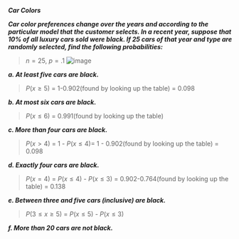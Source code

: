 ***Car Colors***

***Car color preferences change over the years and according to the particular model that the customer selects. In a recent year, suppose that 10% of all luxury cars sold were black. If 25 cars of that year and type are randomly selected, find the following probabilities:***

> $n=25$, $p=.1$
> ![image](https://github.com/user-attachments/assets/9cceb90e-483b-44e7-bcb5-10557243ac11)

***a. At least five cars are black.***

>$P(x \geq 5)$ = 1-0.902(found by looking up the table) = 0.098

***b. At most six cars are black.***

>$P(x \leq 6)$ = 0.991(found by looking up the table)

***c. More than four cars are black.***

>$P(x > 4)$ = 1 - $P(x \leq 4)$= 1 - 0.902(found by looking up the table) = 0.098

***d. Exactly four cars are black.***

>$P(x = 4)$ = $P(x \leq 4)$ - $P(x \leq 3)$ = 0.902-0.764(found by looking up the table) = 0.138

***e. Between three and five cars (inclusive) are black.***

>$P(3 \leq x \geq 5)$ = $P(x \leq 5)$ - $P( x \leq 3)$

***f. More than 20 cars are not black.***
